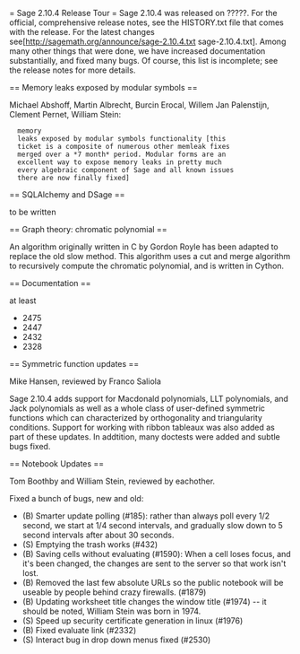 = Sage 2.10.4 Release Tour =
Sage 2.10.4 was released on ?????. For the official, comprehensive release notes, see the HISTORY.txt file that comes with the release. For the latest changes see[http://sagemath.org/announce/sage-2.10.4.txt sage-2.10.4.txt]. Among many other things that were done, we have increased documentation substantially, and fixed many bugs. Of course, this list is incomplete; see the release notes for more details.

== Memory leaks exposed by modular symbols ==

Michael Abshoff, Martin Albrecht, Burcin Erocal, Willem Jan Palenstijn, Clement Pernet, William Stein:

      memory
      leaks exposed by modular symbols functionality [this
      ticket is a composite of numerous other memleak fixes
      merged over a *7 month* period. Modular forms are an
      excellent way to expose memory leaks in pretty much
      every algebraic component of Sage and all known issues
      there are now finally fixed]

== SQLAlchemy and DSage ==

to be written

== Graph theory: chromatic polynomial ==

An algorithm originally written in C by Gordon Royle has been adapted to replace the old slow method. This algorithm uses a cut and merge algorithm to recursively compute the chromatic polynomial, and is written in Cython.

== Documentation ==

at least 
 * 2475
 * 2447
 * 2432
 * 2328

== Symmetric function updates ==

Mike Hansen, reviewed by Franco Saliola

Sage 2.10.4 adds support for Macdonald polynomials, LLT polynomials, and Jack polynomials as well as a whole class of user-defined symmetric functions which can characterized by orthogonality and triangularity conditions.  Support for working with ribbon tableaux  was also added as part of these updates.  In addtition, many doctests were added and subtle bugs fixed.


== Notebook Updates ==

Tom Boothby and William Stein, reviewed by eachother.

Fixed a bunch of bugs, new and old:

  * (B) Smarter update polling (#185): rather than always poll every 1/2 second, we start at 1/4 second intervals, and gradually slow down to 5 second intervals after about 30 seconds.
  * (S) Emptying the trash works (#432)
  * (B) Saving cells without evaluating (#1590): When a cell loses focus, and it's been changed, the changes are sent to the server so that work isn't lost.
  * (B) Removed the last few absolute URLs so the public notebook will be useable by people behind crazy firewalls. (#1879)
  * (B) Updating worksheet title changes the window title (#1974)  -- it should be noted, William Stein was born in 1974.
  * (S) Speed up security certificate generation in linux (#1976)
  * (B) Fixed evaluate link (#2332)
  * (S) Interact bug in drop down menus fixed (#2530)
